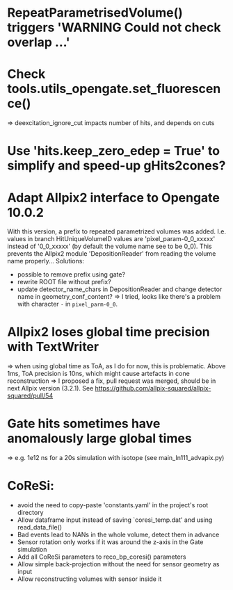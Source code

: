 # RepeatParametrisedVolume() triggers 'WARNING Could not check overlap ...'

# Check tools.utils_opengate.set_fluorescence()

=> deexcitation_ignore_cut impacts number of hits, and depends on cuts

# Use 'hits.keep_zero_edep = True' to simplify and speed-up gHits2cones?

# Adapt Allpix2 interface to Opengate 10.0.2

With this version, a prefix to repeated parametrized volumes was added. I.e. values in
branch HitUniqueVolumeID values are 'pixel_param-0_0_xxxxx' instead of '0_0_xxxxx' (by
default the volume name see to be 0_0). This
prevents the Allpix2 module 'DepositionReader' from reading the volume name properly...
Solutions:

- possible to remove prefix using gate?
- rewrite ROOT file without prefix?
- update detector_name_chars in DepositionReader and change detector name in
  geometry_conf_content?
  => I tried, looks like there's a problem with character `-` in `pixel_parm-0_0`.

# Allpix2 loses global time precision with TextWriter

=> when using global time as ToA, as I do for now, this is problematic. Above 1ms, ToA
precision is 10ns, which might cause artefacts in cone reconstruction
=> I proposed a fix, pull request was merged, should be in next Allpix version (3.2.1).
See https://github.com/allpix-squared/allpix-squared/pull/54

# Gate hits sometimes have anomalously large global times

=> e.g. 1e12 ns for a 20s simulation with isotope (see main_In111_advapix.py)

# CoReSi:
- avoid the need to copy-paste 'constants.yaml' in the project's root directory
- Allow dataframe input instead of saving `coresi_temp.dat' and using read_data_file()
- Bad events lead to NANs in the whole volume, detect them in advance
- Sensor rotation only works if it was around the z-axis in the Gate simulation
- Add all CoReSi parameters to reco_bp_coresi() parameters
- Allow simple back-projection without the need for sensor geometry as input
- Allow reconstructing volumes with sensor inside it